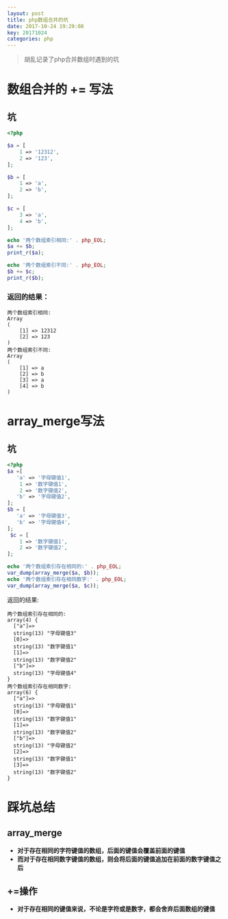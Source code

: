 ```yaml
---
layout: post
title: php数组合并的坑
date: 2017-10-24 19:29:08
key: 20171024
categories: php
---
```

> 胡乱记录了php合并数组时遇到的坑

# 数组合并的 += 写法

## 坑

```php
<?php

$a = [
    1 => '12312',
    2 => '123',
];

$b = [
    1 => 'a',
    2 => 'b',
];

$c = [
    3 => 'a',
    4 => 'b',
];

echo '两个数组索引相同:' . php_EOL;
$a += $b;
print_r($a);

echo '两个数组索引不同:' . php_EOL;
$b += $c;
print_r($b);
```

### 返回的结果：
```shell
两个数组索引相同:
Array
(
    [1] => 12312
    [2] => 123
)
两个数组索引不同:
Array
(
    [1] => a
    [2] => b
    [3] => a
    [4] => b
)
```

# array_merge写法
## 坑

```php
<?php
$a =[
   'a' => '字母键值1',
    1 => '数字键值1',
    2 => '数字键值2',
   'b' => '字母键值2',
];
$b = [
   'a' => '字母键值3',
   'b' => '字母键值4',
];
 $c = [
    1 => '数字键值1',
    2 => '数字键值2',
];

echo '两个数组索引存在相同的:' . php_EOL;
var_dump(array_merge($a, $b));
echo '两个数组索引存在相同数字:' . php_EOL;
var_dump(array_merge($a, $c));
```

返回的结果:
```shell
两个数组索引存在相同的:
array(4) {
  ["a"]=>
  string(13) "字母键值3"
  [0]=>
  string(13) "数字键值1"
  [1]=>
  string(13) "数字键值2"
  ["b"]=>
  string(13) "字母键值4"
}
两个数组索引存在相同数字:
array(6) {
  ["a"]=>
  string(13) "字母键值1"
  [0]=>
  string(13) "数字键值1"
  [1]=>
  string(13) "数字键值2"
  ["b"]=>
  string(13) "字母键值2"
  [2]=>
  string(13) "数字键值1"
  [3]=>
  string(13) "数字键值2"
}
```

# 踩坑总结
## array_merge
* **对于存在相同的字符键值的数组，后面的键值会覆盖前面的键值**
* **而对于存在相同数字键值的数组，则会将后面的键值追加在前面的数字键值之后**

## +=操作
* **对于存在相同的键值来说，不论是字符或是数字，都会舍弃后面数组的键值**
